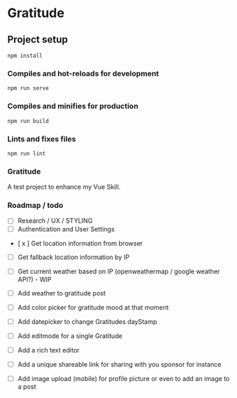 # Gratitude

## Project setup
```
npm install
```

### Compiles and hot-reloads for development
```
npm run serve
```

### Compiles and minifies for production
```
npm run build
```

### Lints and fixes files
```
npm run lint
```

### Gratitude
A test project to enhance my Vue Skill.

### Roadmap / todo
- [ ] Research / UX / STYLING
- [ ] Authentication and User Settings
- [ x ] Get location information from browser
- [ ] Get fallback location information by IP
- [ ] Get current weather based on IP (openweathermap / google weather API?) - WIP
- [ ] Add weather to gratitude post
- [ ] Add color picker for gratitude mood at that moment
- [ ] Add datepicker to change Gratitudes dayStamp
- [ ] Add editmode for a single Gratitude
- [ ] Add a rich text editor
- [ ] Add a unique shareable link for sharing with you sponsor for instance
- [ ] Add image upload (mobile) for profile picture or even to add an image to a post

